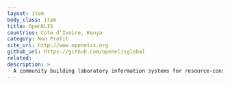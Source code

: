 ```yaml
---
layout: item
body_class: item
title: OpenELIS
countries: Cote d'Ivoire, Kenya
category: Non Profit
site_url: http://www.openelis.org
github_url: https://github.com/openelisglobal
related: 
description: >
  A community building laboratory information systems for resource-constrained international clinical and reference laboratories.
---
```

